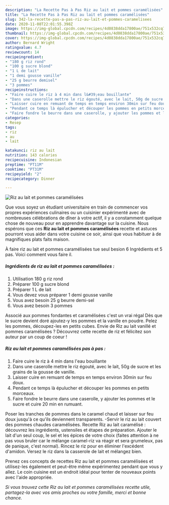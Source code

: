 ```yaml
---
description: "La Recette Pas à Pas Riz au lait et pommes caramélisées"
title: "La Recette Pas à Pas Riz au lait et pommes caramélisées"
slug: 342-la-recette-pas-a-pas-riz-au-lait-et-pommes-caramelisees
date: 2020-11-08T22:01:55.398Z
image: https://img-global.cpcdn.com/recipes/4d0838dda17800ae/751x532cq70/riz-au-lait-et-pommes-caramelisees-photo-principale-de-la-recette.jpg
thumbnail: https://img-global.cpcdn.com/recipes/4d0838dda17800ae/751x532cq70/riz-au-lait-et-pommes-caramelisees-photo-principale-de-la-recette.jpg
cover: https://img-global.cpcdn.com/recipes/4d0838dda17800ae/751x532cq70/riz-au-lait-et-pommes-caramelisees-photo-principale-de-la-recette.jpg
author: Bernard Wright
ratingvalue: 4.7
reviewcount: 14
recipeingredient:
- "180 g riz rond"
- "100 g sucre blond"
- "1 L de lait"
- "1 demi gousse vanille"
- "25 g beurre demisel"
- "3 pommes"
recipeinstructions:
- "Faire cuire le riz à 4 min dans l&#39;eau bouillante"
- "Dans une caserolle mettre le riz égouté, avec le lait, 50g de sucre et les grains de la gousse de vanille."
- "Laisser cuire en remuant de temps en temps environ 30min sur feu doux."
- "Pendant ce temps là épulucher et découper les pommes en petits morceaux."
- "Faire fondre le beurre dans une caserolle, y ajouter les pommes et le sucre et cuire 20 min en rumuant."
categories:
- Resep
tags:
- riz
- au
- lait

katakunci: riz au lait 
nutrition: 143 calories
recipecuisine: Indonesian
preptime: "PT11M"
cooktime: "PT31M"
recipeyield: "2"
recipecategory: Dinner

---
```



![Riz au lait et pommes caramélisées](https://img-global.cpcdn.com/recipes/4d0838dda17800ae/751x532cq70/riz-au-lait-et-pommes-caramelisees-photo-principale-de-la-recette.jpg)

Que vous soyez un étudiant universitaire en train de commencer vos propres expériences culinaires ou un cuisinier expérimenté avec de nombreuses célébrations de dîner à votre actif, il y a constamment quelque chose de nouveau pour en apprendre davantage sur la cuisine. Nous espérons que ces <strong> Riz au lait et pommes caramélisées </strong> recette et astuces pourront vous aider dans votre cuisine ce soir, ainsi que vous habituer à de magnifiques plats faits maison.

<!--inarticleads1-->

À faire riz au lait et pommes caramélisées tue seul besion 6 Ingrédients et 5 pas. Voici comment vous faire il.

##### Ingrédients de riz au lait et pommes caramélisées :

1. Utilisation 180 g riz rond
1. Préparer 100 g sucre blond
1. Préparer 1 L de lait
1. Vous devez vous préparer 1 demi gousse vanille
1. Vous avez besoin 25 g beurre demi-sel
1. Vous avez besoin 3 pommes


Associé aux pommes fondantes et caramélisées c&#39;est un vrai régal Dès que le sucre devient doré ajoutez-y les pommes et la vanille en poudre. Pelez les pommes, découpez-les en petits cubes. Envie de Riz au lait vanillé et pommes caramélisées ? Découvrez cette recette de riz et félicitez son auteur par un coup de coeur ! 

<!--inarticleads2-->

##### Riz au lait et pommes caramélisées pas à pas :

1. Faire cuire le riz à 4 min dans l&#39;eau bouillante
1. Dans une caserolle mettre le riz égouté, avec le lait, 50g de sucre et les grains de la gousse de vanille.
1. Laisser cuire en remuant de temps en temps environ 30min sur feu doux.
1. Pendant ce temps là épulucher et découper les pommes en petits morceaux.
1. Faire fondre le beurre dans une caserolle, y ajouter les pommes et le sucre et cuire 20 min en rumuant.


Poser les tranches de pommes dans le caramel chaud et laisser sur feu doux jusqu&#39;à ce qu&#39;ils deviennent transparents. -Servir le riz au lait couvert des pommes chaudes caramélisées. Recette Riz au lait caramélisé : découvrez les ingrédients, ustensiles et étapes de préparation. Ajouter le lait d&#39;un seul coup, le sel et les épices de votre choix (faites attention à ne pas vous bruler car le mélange caramel-riz va réagir et sera grumeleux, pas de panique, c&#39;est normal). Rincez le riz pour en éliminer l&#39;excédent d&#39;amidon. Versez le riz dans la casserole de lait et mélangez bien. 

<!--inarticleads1-->

<p>
Prenez ces concepts de recettes Riz au lait et pommes caramélisées et utilisez-les également et peut-être même expérimentez pendant que vous y allez. Le coin cuisine est un endroit idéal pour tenter de nouveaux points avec l'aide appropriée.
</p>

<p>
<i>Si vous trouvez cette Riz au lait et pommes caramélisées recette utile, partagez-la avec vos amis proches ou votre famille, merci et bonne chance.</i>
</p>
